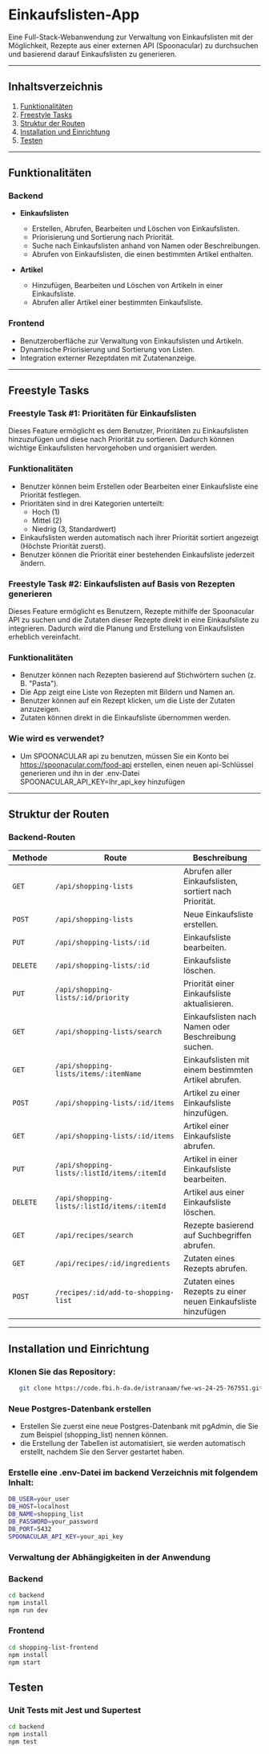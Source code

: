 # Einkaufslisten-App

Eine Full-Stack-Webanwendung zur Verwaltung von Einkaufslisten mit der Möglichkeit, Rezepte aus einer externen API (Spoonacular) zu durchsuchen und basierend darauf Einkaufslisten zu generieren.

---

## **Inhaltsverzeichnis**

1. [Funktionalitäten](#funktionalitäten)
2. [Freestyle Tasks](#freestyle-tasks)
3. [Struktur der Routen](#struktur-der-routen)
4. [Installation und Einrichtung](#installation-und-einrichtung)
5. [Testen](#testen)

---

## **Funktionalitäten**

### **Backend**
- **Einkaufslisten**
  - Erstellen, Abrufen, Bearbeiten und Löschen von Einkaufslisten.
  - Priorisierung und Sortierung nach Priorität.
  - Suche nach Einkaufslisten anhand von Namen oder Beschreibungen.
  - Abrufen von Einkaufslisten, die einen bestimmten Artikel enthalten.

- **Artikel**
  - Hinzufügen, Bearbeiten und Löschen von Artikeln in einer Einkaufsliste.
  - Abrufen aller Artikel einer bestimmten Einkaufsliste.

### **Frontend**
- Benutzeroberfläche zur Verwaltung von Einkaufslisten und Artikeln.
- Dynamische Priorisierung und Sortierung von Listen.
- Integration externer Rezeptdaten mit Zutatenanzeige.

---
## **Freestyle Tasks**
### **Freestyle Task #1: Prioritäten für Einkaufslisten**
Dieses Feature ermöglicht es dem Benutzer, Prioritäten zu Einkaufslisten hinzuzufügen und diese nach Priorität zu sortieren. Dadurch können wichtige Einkaufslisten hervorgehoben und organisiert werden.
### **Funktionalitäten**
- Benutzer können beim Erstellen oder Bearbeiten einer Einkaufsliste eine Priorität festlegen.
- Prioritäten sind in drei Kategorien unterteilt:
    - Hoch (1)
    - Mittel (2)
    - Niedrig (3, Standardwert)
- Einkaufslisten werden automatisch nach ihrer Priorität sortiert angezeigt (Höchste Priorität zuerst).
- Benutzer können die Priorität einer bestehenden Einkaufsliste jederzeit ändern.
### **Freestyle Task #2: Einkaufslisten auf Basis von Rezepten generieren**
Dieses Feature ermöglicht es Benutzern, Rezepte mithilfe der Spoonacular API zu suchen und die Zutaten dieser Rezepte direkt in eine Einkaufsliste zu integrieren. Dadurch wird die Planung und Erstellung von Einkaufslisten erheblich vereinfacht.
### **Funktionalitäten**
- Benutzer können nach Rezepten basierend auf Stichwörtern suchen (z. B. "Pasta").
- Die App zeigt eine Liste von Rezepten mit Bildern und Namen an.
- Benutzer können auf ein Rezept klicken, um die Liste der Zutaten anzuzeigen.
- Zutaten können direkt in die Einkaufsliste übernommen werden.
### **Wie wird es verwendet?**
- Um SPOONACULAR api zu benutzen, müssen Sie ein Konto bei https://spoonacular.com/food-api erstellen, einen neuen api-Schlüssel generieren und ihn in der .env-Datei SPOONACULAR_API_KEY=Ihr_api_key hinzufügen
---

## **Struktur der Routen**

### **Backend-Routen**

| Methode | Route                                | Beschreibung                                            |
|---------|--------------------------------------|--------------------------------------------------------|
| `GET`   | `/api/shopping-lists`               | Abrufen aller Einkaufslisten, sortiert nach Priorität. |
| `POST`  | `/api/shopping-lists`               | Neue Einkaufsliste erstellen.                          |
| `PUT`   | `/api/shopping-lists/:id`           | Einkaufsliste bearbeiten.                              |
| `DELETE`| `/api/shopping-lists/:id`           | Einkaufsliste löschen.                                 |
| `PUT`   | `/api/shopping-lists/:id/priority`  | Priorität einer Einkaufsliste aktualisieren.           |
| `GET`   | `/api/shopping-lists/search`        | Einkaufslisten nach Namen oder Beschreibung suchen.    |
| `GET`   | `/api/shopping-lists/items/:itemName`| Einkaufslisten mit einem bestimmten Artikel abrufen.  |
| `POST`  | `/api/shopping-lists/:id/items`     | Artikel zu einer Einkaufsliste hinzufügen.             |
| `GET`   | `/api/shopping-lists/:id/items`     | Artikel einer Einkaufsliste abrufen.                  |
| `PUT`   | `/api/shopping-lists/:listId/items/:itemId`| Artikel in einer Einkaufsliste bearbeiten.         |
| `DELETE`| `/api/shopping-lists/:listId/items/:itemId`| Artikel aus einer Einkaufsliste löschen.            |
| `GET`   | `/api/recipes/search`               | Rezepte basierend auf Suchbegriffen abrufen.           |
| `GET`   | `/api/recipes/:id/ingredients`      | Zutaten eines Rezepts abrufen.                         |
| `POST`  | `/recipes/:id/add-to-shopping-list` | Zutaten eines Rezepts zu einer neuen Einkaufsliste hinzufügen|
---

## **Installation und Einrichtung**

### **Klonen Sie das Repository:**
```bash
   git clone https://code.fbi.h-da.de/istranaam/fwe-ws-24-25-767551.git
```
### **Neue Postgres-Datenbank erstellen**
- Erstellen Sie zuerst eine neue Postgres-Datenbank mit pgAdmin, die Sie zum Beispiel (shopping_list) nennen können.
- die Erstellung der Tabellen ist automatisiert, sie werden automatisch erstellt, nachdem Sie den Server gestartet haben.

### **Erstelle eine .env-Datei im backend Verzeichnis mit folgendem Inhalt:**
```bash
DB_USER=your_user
DB_HOST=localhost
DB_NAME=shopping_list
DB_PASSWORD=your_password
DB_PORT=5432
SPOONACULAR_API_KEY=your_api_key
```
### **Verwaltung der Abhängigkeiten in der Anwendung**

### **Backend**
```bash
cd backend
npm install
npm run dev
```
### **Frontend**
```bash
cd shopping-list-frontend
npm install
npm start
```

## **Testen**

### **Unit Tests mit Jest und Supertest**
```bash
cd backend
npm install
npm test
```